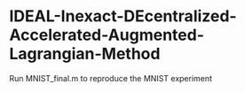 # IDEAL-Inexact-DEcentralized-Accelerated-Augmented-Lagrangian-Method

Run MNIST_final.m to reproduce the MNIST experiment
